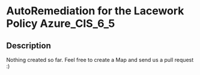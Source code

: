 # AutoRemediation for the Lacework Policy Azure_CIS_6_5

## Description
Nothing created so far. Feel free to create a Map and send us a pull request :)
